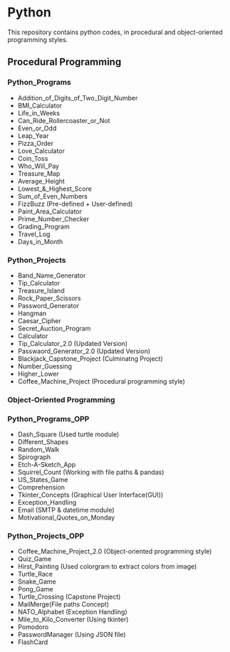 # Python
This repository contains python codes, in procedural and object-oriented programming styles.

## Procedural Programming

### Python_Programs
   *  Addition_of_Digits_of_Two_Digit_Number
   *  BMI_Calculator
   *  Life_in_Weeks
   *  Can_Ride_Rollercoaster_or_Not
   *  Even_or_Odd
   *  Leap_Year
   *  Pizza_Order
   *  Love_Calculator
   *  Coin_Toss
   *  Who_Will_Pay
   *  Treasure_Map
   *  Average_Height
   *  Lowest_&_Highest_Score
   *  Sum_of_Even_Numbers
   *  FizzBuzz (Pre-defined + User-defined)
   *  Paint_Area_Calculator
   *  Prime_Number_Checker
   *  Grading_Program
   *  Travel_Log
   *  Days_in_Month

### Python_Projects
   *  Band_Name_Generator
   *  Tip_Calculator
   *  Treasure_Island
   *  Rock_Paper_Scissors
   *  Password_Generator
   *  Hangman
   *  Caesar_Cipher
   *  Secret_Auction_Program
   *  Calculator
   *  Tip_Calculator_2.0 (Updated Version)
   *  Passwaord_Generator_2.0 (Updated Version)
   *  Blackjack_Capstone_Project (Culminatng Project)
   *  Number_Guessing
   *  Higher_Lower
   *  Coffee_Machine_Project (Procedural programming style)

### Object-Oriented Programming

### Python_Programs_OPP
   *  Dash_Square (Used turtle module)
   *  Different_Shapes
   *  Random_Walk
   *  Spirograph
   *  Etch-A-Sketch_App
   *  Squirrel_Count (Working with file paths & pandas)
   *  US_States_Game
   *  Comprehension
   *  Tkinter_Concepts (Graphical User Interface(GUI))
   *  Exception_Handling
   *  Email (SMTP & datetime module)
   *  Motivational_Quotes_on_Monday

### Python_Projects_OPP
   *  Coffee_Machine_Project_2.0 (Object-oriented programming style)
   *  Quiz_Game
   *  Hirst_Painting (Used colorgram to extract colors from image)
   *  Turtle_Race
   *  Snake_Game
   *  Pong_Game
   *  Turtle_Crossing (Capstone Project)
   *  MailMerge(File paths Concept)
   *  NATO_Alphabet (Exception Handling)
   *  Mile_to_Kilo_Converter (Using tkinter)
   *  Pomodoro
   *  PasswordManager (Using JSON file)
   *  FlashCard
